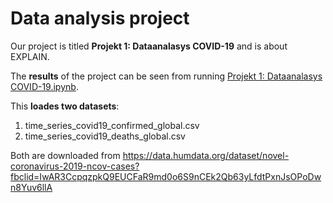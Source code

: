 # Data analysis project

Our project is titled **Projekt 1: Dataanalasys COVID-19** and is about EXPLAIN.

The **results** of the project can be seen from running [Projekt 1: Dataanalasys COVID-19.ipynb](dataproject.ipynb).

This **loades two datasets**:

1. time_series_covid19_confirmed_global.csv
2. time_series_covid19_deaths_global.csv

Both are downloaded from https://data.humdata.org/dataset/novel-coronavirus-2019-ncov-cases?fbclid=IwAR3CcpqzpkQ9EUCFaR9md0o6S9nCEk2Qb63yLfdtPxnJsOPoDwn8Yuv6llA

